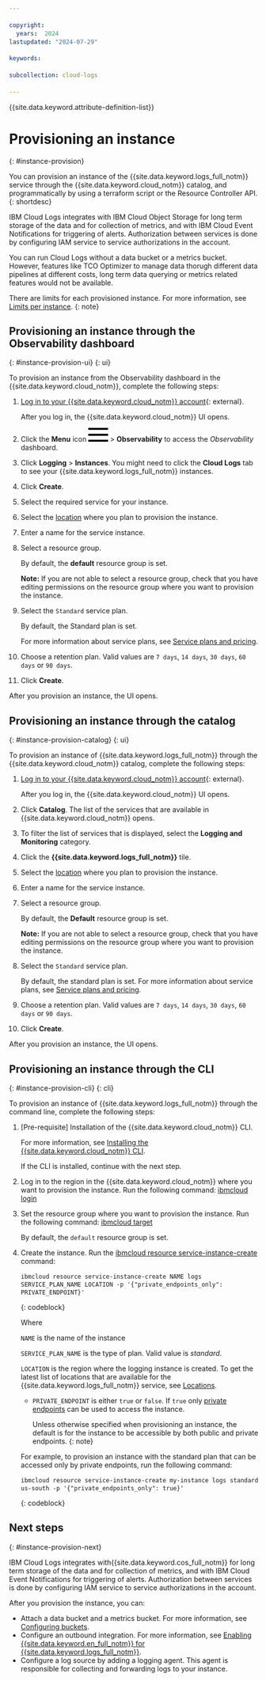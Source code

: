 ```yaml
---

copyright:
  years:  2024
lastupdated: "2024-07-29"

keywords:

subcollection: cloud-logs

---
```


{{site.data.keyword.attribute-definition-list}}

# Provisioning an instance
{: #instance-provision}

You can provision an instance of the {{site.data.keyword.logs_full_notm}} service through the {{site.data.keyword.cloud_notm}} catalog, and programmatically by using a terraform script or the Resource Controller API.
{: shortdesc}

IBM Cloud Logs integrates with IBM Cloud Object Storage for long term storage of the data and for collection of metrics, and with IBM Cloud Event Notifications for triggering of alerts. Authorization between services is done by configuring IAM service to service authorizations in the account.

You can run Cloud Logs without a data bucket or a metrics bucket. However, features like TCO Optimizer to manage data thorugh different data pipelines at different costs, long term data querying or metrics related features would not be available.

There are limits for each provisioned instance. For more information, see [Limits per instance](/docs/cloud-logs?topic=cloud-logs-limits&interface=ui#limits-per-instance).
{: note}

## Provisioning an instance through the Observability dashboard
{: #instance-provision-ui}
{: ui}

To provision an instance from the Observability dashboard in the {{site.data.keyword.cloud_notm}}, complete the following steps:

1. [Log in to your {{site.data.keyword.cloud_notm}} account](https://cloud.ibm.com/login){: external}.

	After you log in, the {{site.data.keyword.cloud_notm}} UI opens.

2. Click the **Menu** icon ![Navigation Menu icon](/icons/icon_hamburger.svg "Menu") &gt; **Observability** to access the *Observability* dashboard.

3. Click **Logging** &gt; **Instances**. You might need to click the **Cloud Logs** tab to see your {{site.data.keyword.logs_full_notm}} instances.

4. Click **Create**.

5. Select the required service for your instance.

6. Select the [location](/docs/cloud-logs?topic=cloud-logs-regions&interface=ui) where you plan to provision the instance.

7. Enter a name for the service instance.

8. Select a resource group.

    By default, the **default** resource group is set.

    **Note:** If you are not able to select a resource group, check that you have editing permissions on the resource group where you want to provision the instance.

9. Select the `Standard` service plan.

    By default, the Standard plan is set.

   For more information about service plans, see [Service plans and pricing](/docs/cloud-logs?topic=cloud-logs-service_plans).

10. Choose a retention plan. Valid values are `7 days`, `14 days`, `30 days`, `60 days` or `90 days`.

11. Click **Create**.

After you provision an instance, the UI opens.



## Provisioning an instance through the catalog
{: #instance-provision-catalog}
{: ui}

To provision an instance of {{site.data.keyword.logs_full_notm}} through the {{site.data.keyword.cloud_notm}} catalog, complete the following steps:

1. [Log in to your {{site.data.keyword.cloud_notm}} account](https://cloud.ibm.com/login){: external}.

	After you log in, the {{site.data.keyword.cloud_notm}} UI opens.

2. Click **Catalog**. The list of the services that are available in {{site.data.keyword.cloud_notm}} opens.

3. To filter the list of services that is displayed, select the **Logging and Monitoring** category.

4. Click the **{{site.data.keyword.logs_full_notm}}** tile.

5. Select the [location](/docs/cloud-logs?topic=cloud-logs-regions) where you plan to provision the instance.

6. Enter a name for the service instance.

7. Select a resource group.

    By default, the **Default** resource group is set.

    **Note:** If you are not able to select a resource group, check that you have editing permissions on the resource group where you want to provision the instance.

8. Select the `Standard` service plan.

    By default, the standard plan is set. For more information about service plans, see [Service plans and pricing](/docs/cloud-logs?topic=cloud-logs-service_plans).

9. Choose a retention plan. Valid values are `7 days`, `14 days`, `30 days`, `60 days` or `90 days`.

10. Click **Create**.

After you provision an instance, the UI opens.




## Provisioning an instance through the CLI
{: #instance-provision-cli}
{: cli}

To provision an instance of {{site.data.keyword.logs_full_notm}} through the command line, complete the following steps:

1. [Pre-requisite] Installation of the {{site.data.keyword.cloud_notm}} CLI.

   For more information, see [Installing the {{site.data.keyword.cloud_notm}} CLI](/docs/cli?topic=cli-install-ibmcloud-cli).

   If the CLI is installed, continue with the next step.

2. Log in to the region in the {{site.data.keyword.cloud_notm}} where you want to provision the instance. Run the following command: [ibmcloud login](/docs/cli?topic=cli-ibmcloud_cli#ibmcloud_login)

3. Set the resource group where you want to provision the instance. Run the following command: [ibmcloud target](/docs/cli?topic=cli-ibmcloud_cli#ibmcloud_target)

    By default, the `default` resource group is set.

4. Create the instance. Run the [ibmcloud resource service-instance-create](/docs/cli?topic=cli-ibmcloud_commands_resource#ibmcloud_resource_service_instance_create) command:

    ```text
    ibmcloud resource service-instance-create NAME logs SERVICE_PLAN_NAME LOCATION -p '{"private_endpoints_only": PRIVATE_ENDPOINT}'
    ```
    {: codeblock}

    Where

    `NAME` is the name of the instance

    `SERVICE_PLAN_NAME` is the type of plan. Valid value is *standard*.

    `LOCATION` is the region where the logging instance is created. To get the latest list of locations that are available for the {{site.data.keyword.logs_full_notm}} service, see [Locations](/docs/cloud-logs?topic=cloud-logs-regions).

    * `PRIVATE_ENDPOINT` is either `true` or `false`.  If `true` only [private endpoints](/docs/cloud-logs?topic=cloud-logs-endpoints_api) can be used to access the instance.

       Unless otherwise specified when provisioning an instance, the default is for the instance to be accessible by both public and private endpoints.
       {: note}

    For example, to provision an instance with the standard plan that can be accessed only by private endpoints, run the following command:

    ```text
    ibmcloud resource service-instance-create my-instance logs standard us-south -p '{"private_endpoints_only": true}'
    ```
    {: codeblock}



## Next steps
{: #instance-provision-next}

IBM Cloud Logs integrates with{{site.data.keyword.cos_full_notm}} for long term storage of the data and for collection of metrics, and with IBM Cloud Event Notifications for triggering of alerts. Authorization between services is done by configuring IAM service to service authorizations in the account.

After you provision the instance, you can:

- Attach a data bucket and a metrics bucket. For more information, see [Configuring buckets](/docs/cloud-logs?topic=cloud-logs-about-bucket).
- Configure an outbound integration. For more information, see [Enabling {{site.data.keyword.en_full_notm}} for {{site.data.keyword.logs_full_notm}}](/docs/cloud-logs?topic=cloud-logs-event-notifications-events).
- Configure a log source by adding a logging agent. This agent is responsible for collecting and forwarding logs to your instance.
